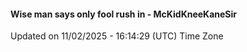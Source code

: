 #### Wise man says only fool rush in - McKidKneeKaneSir
Updated on 11/02/2025 - 16:14:29 (UTC) Time Zone
